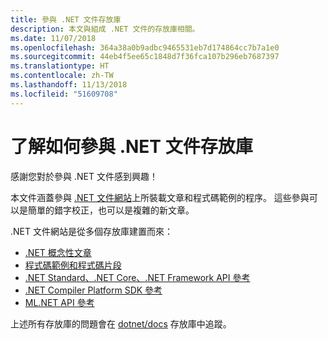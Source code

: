```yaml
---
title: 參與 .NET 文件存放庫
description: 本文與組成 .NET 文件的存放庫相關。
ms.date: 11/07/2018
ms.openlocfilehash: 364a38a0b9adbc9465531eb7d174864cc7b7a1e0
ms.sourcegitcommit: 44eb4f5ee65c1848d7f36fca107b296eb7687397
ms.translationtype: HT
ms.contentlocale: zh-TW
ms.lasthandoff: 11/13/2018
ms.locfileid: "51609708"
---
```

# <a name="learn-how-to-contribute-to-the-net-docs-repositories"></a>了解如何參與 .NET 文件存放庫

感謝您對於參與 .NET 文件感到興趣！

本文件涵蓋參與 [.NET 文件網站](https://docs.microsoft.com/dotnet)上所裝載文章和程式碼範例的程序。 這些參與可以是簡單的錯字校正，也可以是複雜的新文章。

.NET 文件網站是從多個存放庫建置而來：

- [.NET 概念性文章](https://github.com/dotnet/docs)
- [程式碼範例和程式碼片段](https://github.com/dotnet/samples)
- [.NET Standard、.NET Core、.NET Framework API 參考](https://github.com/dotnet/dotnet-api-docs)
- [.NET Compiler Platform SDK 參考](https://github.com/dotnet/roslyn-api-docs)
- [ML.NET API 參考](https://github.com/dotnet/ml-api-docs)

上述所有存放庫的問題會在 [dotnet/docs](https://github.com/dotnet/docs/issues) 存放庫中追蹤。

